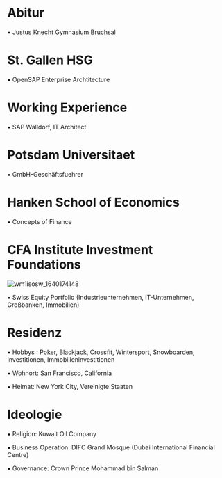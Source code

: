 # Abitur

▪︎ Justus Knecht Gymnasium Bruchsal 

# St. Gallen HSG

▪︎ OpenSAP Enterprise Archtitecture

# Working Experience 

▪︎ SAP Walldorf, IT Architect 

# Potsdam Universitaet 

▪︎ GmbH-Geschäftsfuehrer 

# Hanken School of Economics

▪︎ Concepts of Finance

# CFA Institute Investment Foundations 

![wm1isosw_1640174148](https://user-images.githubusercontent.com/95079463/151157248-4fa7d6fe-7dc8-4cd3-a9e1-3263252d3028.png)

▪︎ Swiss Equity Portfolio (Industrieunternehmen, IT-Unternehmen, Großbanken, Immobilien)

# Residenz 

▪︎ Hobbys : Poker, Blackjack, Crossfit, Wintersport, Snowboarden, Investitionen, Immobilieninvestitionen 

▪︎ Wohnort: San Francisco, California 

▪︎ Heimat: New York City, Vereinigte Staaten

# Ideologie

▪︎ Religion: Kuwait Oil Company 

▪︎ Business Operation: DIFC Grand Mosque (Dubai International Financial Centre)

▪︎ Governance: Crown Prince Mohammad bin Salman
